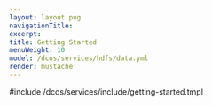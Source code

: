 ```yaml
---
layout: layout.pug
navigationTitle:
excerpt:
title: Getting Started
menuWeight: 10
model: /dcos/services/hdfs/data.yml
render: mustache
---
```


#include /dcos/services/include/getting-started.tmpl
